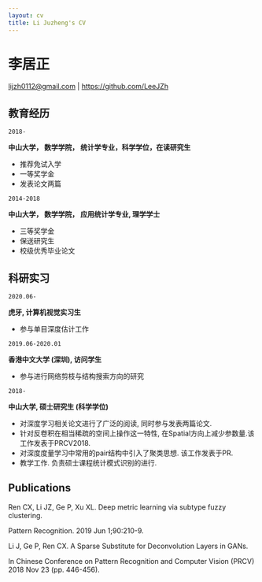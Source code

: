 ```yaml
---
layout: cv
title: Li Juzheng's CV
---
```

# 李居正

<div id="webaddress">
<a href="lijzh0112@gmail.com">lijzh0112@gmail.com</a>
| <a href="https://github.com/LeeJZh">https://github.com/LeeJZh</a>
</div>


## 教育经历

`2018-`

__中山大学， 数学学院， 统计学专业，科学学位，在读研究生__

- 推荐免试入学
- 一等奖学金
- 发表论文两篇

`2014-2018`

__中山大学， 数学学院， 应用统计学专业, 理学学士__

- 三等奖学金
- 保送研究生
- 校级优秀毕业论文

## 科研实习

`2020.06-`

__虎牙, 计算机视觉实习生__

- 参与单目深度估计工作

`2019.06-2020.01`

__香港中文大学 (深圳), 访问学生__

- 参与进行网络剪枝与结构搜索方向的研究

`2018-`

__中山大学, 硕士研究生 (科学学位)__

- 对深度学习相关论文进行了广泛的阅读, 同时参与发表两篇论文.
- 针对反卷积在相当稀疏的空间上操作这一特性, 在Spatial方向上减少参数量.该工作发表于PRCV2018.
- 对深度度量学习中常用的pair结构中引入了聚类思想. 该工作发表于PR.
- 教学工作. 负责硕士课程统计模式识别的进行. 

## Publications

Ren CX, Li JZ, Ge P, Xu XL. Deep metric learning via subtype fuzzy clustering. 

Pattern Recognition. 2019 Jun 1;90:210-9.


Li J, Ge P, Ren CX. A Sparse Substitute for Deconvolution Layers in GANs. 

In Chinese Conference on Pattern Recognition and Computer Vision (PRCV) 2018 Nov 23 (pp. 446-456). 


